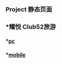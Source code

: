 ### Project 静态页面
### *耀悦 Club52旅游
####  *[pc](http://youhanghang.com/Project/trip/pc/index.html)
####  *[mobile](http://youhanghang.com/Project/trip/mobile/index.html)

